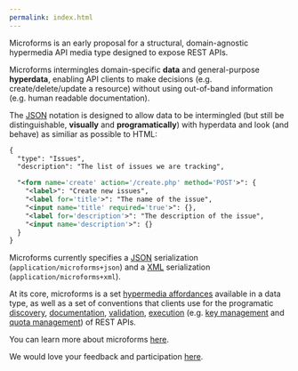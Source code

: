 ```yaml
---
permalink: index.html
---
```


Microforms is an early proposal for a structural, domain-agnostic hypermedia API media type designed to expose REST APIs.

Microforms intermingles domain-specific **data** and general-purpose **hyperdata**, enabling API clients to make decisions (e.g. create/delete/update a resource) without using out-of-band information (e.g. human readable documentation).

The [JSON](json.md) notation is designed to allow data to be intermingled (but still be  distinguishable, **visually** and **programatically**) with hyperdata and look (and behave) as similiar as possible to HTML:

```xml
{
  "type": "Issues",
  "description": "The list of issues we are tracking",

  "<form name='create' action='/create.php' method='POST'>": {
    "<label>": "Create new issues",
    "<label for='title'>": "The name of the issue",
    "<input name='title' required='true'>": {},
    "<label for='description'>": "The description of the issue",
    "<input name='description'>": {}
  }
}
```

Microforms currently specifies a [JSON](json.md) serialization (```application/microforms+json```) and a [XML](xml.md) serialization (```application/microforms+xml```).

At its core, microforms is a set [hypermedia affordances](intro.md) available in a data type, as well as a set of conventions that clients use for the programatic [discovery](intro.md#discovery), [documentation](intro.md#documentation), [validation](intro.md#validation-rules), [execution](intro.md#execution-rules) (e.g. [key management](intro.md#key-management) and [quota management](intro.md#quota-management)) of REST APIs.

You can learn more about microforms [here](intro.md).

We would love your feedback and participation [here](https://github.com/samuelgoto/microforms/issues/new).

